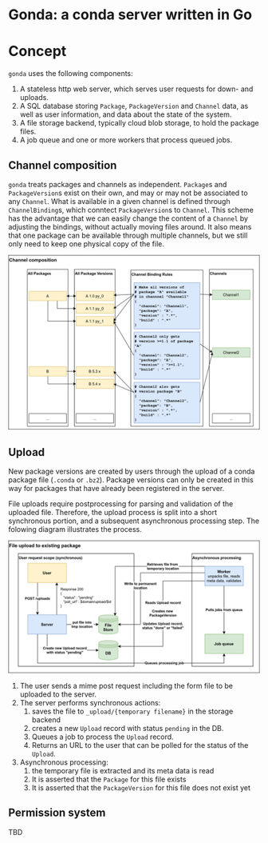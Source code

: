 # Gonda: a conda server written in Go

# Concept

`gonda` uses the following components:
1. A stateless http web server, which serves user requests for down- and uploads.
2. A SQL database storing `Package`, `PackageVersion` and `Channel` data, as well as user information, and data about the state of the system.
3. A file storage backend, typically cloud blob storage, to hold the package files.
4. A job queue and one or more workers that process queued jobs.

## Channel composition

`gonda` treats packages and channels as independent. `Package`s and `PackageVersion`s exist on their own, and may or may not be associated to any `Channel`. What is available in a given channel is defined through `ChannelBinding`s, which conntect `PackageVersion`s to `Channel`. This scheme has the advantage that we can easily change the content of a `Channel` by adjusting the bindings, without actually moving files around. It also means that one package can be available through multiple channels, but we still only need to keep one physical copy of the file.

![Diagram showing the channel composition process](./docs/channel-composition.png)

## Upload


New package versions are created by users through the upload of a conda package file (`.conda` or `.bz2`). Package versions can only be created in this way for packages that have already been registered in the server.

File uploads require postprocessing for parsing and validation of the uploaded file. Therefore, the upload process is split into a short synchronous portion, and a subsequent asynchronous processing step. The folowing diagram illustrates the process.

![Diagram showing the upload process](./docs/upload.png)

1. The user sends a mime post request including the form file to be uploaded to the server.
2. The server performs synchronous actions:
   1. saves the file to `_upload/{temporary filename}` in the storage backend
   2. creates a new `Upload` record with status `pending` in the DB.
   3. Queues a job to process the `Upload` record.
   4. Returns an URL to the user that can be polled for the status of the `Upload`.
3. Asynchronous processing:
   1. the temporary file is extracted and its meta data is read
   2. It is asserted that the `Package` for this file exists
   3. It is asserted that the `PackageVersion` for this file does not exist yet


## Permission system

TBD